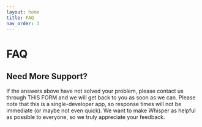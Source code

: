 ```yaml
---
layout: home
title: FAQ
nav_order: 3
---
```


# FAQ





## Need More Support? ##

If the answers above have not solved your problem, please contact us through THIS FORM and we will get back to you as soon as we can. Please note that this is a single-developer app, so response times will not be immediate (or maybe not even quick). We want to make Whisper as helpful as possible to everyone, so we truly appreciate your feedback.

